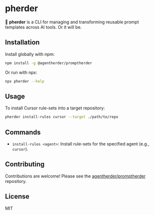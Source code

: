 # pherder

🧠 **pherder** is a CLI for managing and transforming reusable prompt templates across AI tools. Or it will be.

## Installation

Install globally with npm:

```bash
npm install -g @agentherder/promptherder
```

Or run with npx:

```bash
npx pherder --help
```

## Usage

To install Cursor rule-sets into a target repository:

```bash
pherder install-rules cursor --target ./path/to/repo
```

## Commands

- `install-rules <agent>`: Install rule-sets for the specified agent (e.g., `cursor`).

## Contributing

Contributions are welcome! Please see the [agentherder/promptherder](https://github.com/agentherder/promptherder) repository.

## License

MIT
